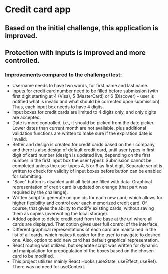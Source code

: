# Credit card app

## Based on the initial challenge, this application is improved.

## Protection with inputs is improved and more controlled.

### Improvements compared to the challenge/test:

- Username needs to have two words, for first name and last name.
- Inputs for credit card number need to be filled before submission (with first digit starting at 4 (Visa), 5 (MasterCard) or 6 (Discover) - user is notified what is invalid and what should be corrected upon submission). Thus, each input box needs to have 4 digits.
- Input boxes for credit cards are limited to 4 digits only, and only digits are accepted.
- Date is more controlled, i.e., it should be picked from the date picker. Lower dates than current month are not available, plus additional validation functions are written to make sure if the expiration date is invalid.
- Better and design is created for credit cards based on their company, and there is also design of default credit card, until user types in first digit of card number (design is updated live, depending on the first number in the first input box the user types). Submission cannot be completed unless the user types 4, 5 or 6 as first digit. Separate script is written to check for validity of input boxes before button can be enabled for submitting.
- "Save" button is disabled until all field are filled with data. Graphical representation of credit card is updated on change (that part was required by the challenge).
- Written script to generate unique ids for each new card, which allows for higher flexibility and control over each memorized credit card. Of course, that gives the ability to modify existing cards, without saving them as copies (overwriting the local storage).
- Added option to delete credit card from the base at the url where all cards are displayed. That option gives user full control of the interface.
- Different graphical representations of each card are maintained in the list of all cards, which makes it easier for the user to navigate to desired one. Also, option to add new card has default graphical representation.
- React routing was utilized, but separate script was written for dynamic url manipulation for prepopulation of the boxes based on the chosen card to be modified.
- This project utilizes mainly React Hooks (useState, useEffect, useRef). There was no need for useContext.
